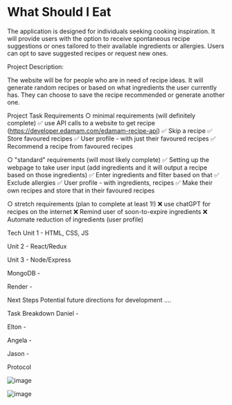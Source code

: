 # What Should I Eat

The application is designed for individuals seeking cooking inspiration. It will provide users with the option to receive spontaneous recipe suggestions or ones tailored to their available ingredients or allergies. Users can opt to save suggested recipes or request new ones.

Project Description:

The website will be for people who are in need of recipe ideas. It will generate random recipes or based on what ingredients the user currently has. They can choose to save the recipe recommended or generate another one. 


Project Task Requirements
○ minimal requirements (will definitely complete) 
✅ use API calls to a website to get recipe (https://developer.edamam.com/edamam-recipe-api)
✅ Skip a recipe 
✅ Store favoured recipes 
✅ User profile - with just their favoured recipes 
✅ Recommend a recipe from favoured recipes 

○ "standard" requirements (will most likely complete) 
✅ Setting up the webpage to take user input (add ingredients and it will output a recipe based on those ingredients) 
✅ Enter ingredients and filter based on that 
✅ Exclude allergies
✅ User profile - with ingredients, recipes 
✅ Make their own recipes and store that in their favoured recipes

○ stretch requirements (plan to complete at least 1!)
❌  use chatGPT for recipes on the internet
❌  Remind user of soon-to-expire ingredients
❌  Automate reduction of ingredients (user profile)


Tech 
Unit 1 - HTML, CSS, JS 

Unit 2 - React/Redux 

Unit 3 - Node/Express 

MongoDB - 

Render - 


Next Steps
Potential future directions for development .... 
 



Task Breakdown
Daniel -

Elton -

Angela -

Jason - 




Protocol

![image](https://github.com/danielnelson35/CPSC455Project/assets/28066750/9fcfd8ce-cc2e-4d30-9892-1e8d57cf0ba5)

![image](https://github.com/danielnelson35/CPSC455Project/assets/28066750/36271027-3e07-4306-ad77-030c8b1e0c10)


